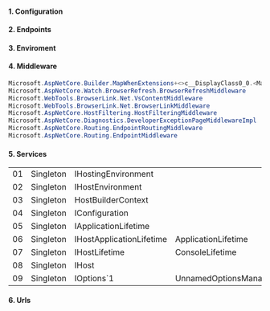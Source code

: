 #### 1. Configuration
#### 2. Endpoints
#### 3. Enviroment
#### 4. Middleware
```csharp
Microsoft.AspNetCore.Builder.MapWhenExtensions+<>c__DisplayClass0_0.<MapWhen>b__0
Microsoft.AspNetCore.Watch.BrowserRefresh.BrowserRefreshMiddleware
Microsoft.WebTools.BrowserLink.Net.VsContentMiddleware
Microsoft.WebTools.BrowserLink.Net.BrowserLinkMiddleware
Microsoft.AspNetCore.HostFiltering.HostFilteringMiddleware
Microsoft.AspNetCore.Diagnostics.DeveloperExceptionPageMiddlewareImpl
Microsoft.AspNetCore.Routing.EndpointRoutingMiddleware
Microsoft.AspNetCore.Routing.EndpointMiddleware
```

#### 5. Services
|  |          |                         |                        |
|--|----------|-------------------------|------------------------|
|01|Singleton |IHostingEnvironment      |                        |
|02|Singleton |IHostEnvironment         |                        |
|03|Singleton |HostBuilderContext       |                        |
|04|Singleton |IConfiguration           |                        |
|05|Singleton |IApplicationLifetime     |                        |
|06|Singleton |IHostApplicationLifetime |ApplicationLifetime     |
|07|Singleton |IHostLifetime            |ConsoleLifetime         |
|08|Singleton |IHost                    |                        |
|09|Singleton |IOptions`1               |UnnamedOptionsManager`1 |

#### 6. Urls
